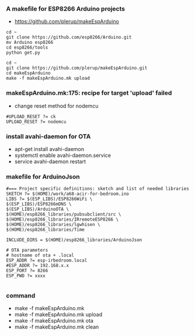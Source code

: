 ### A makefile for ESP8266 Arduino projects
- https://github.com/plerup/makeEspArduino
```
cd ~
git clone https://github.com/esp8266/Arduino.git
mv Arduino esp8266
cd esp8266/tools
python get.py
```

```
cd ~
git clone https://github.com/plerup/makeEspArduino.git
cd makeEspArduino
make -f makeEspArduino.mk upload
```

### makeEspArduino.mk:175: recipe for target 'upload' failed
- change reset method for nodemcu
```
#UPLOAD_RESET ?= ck
UPLOAD_RESET ?= nodemcu
```

### install avahi-daemon for OTA
- apt-get install avahi-daemon
- systemctl enable avahi-daemon.service
- service avahi-daemon restart


### makefile for ArduinoJson
```
#=== Project specific definitions: sketch and list of needed libraries
SKETCH ?= $(HOME)/work/a68-acir-for-bedroom.ino
LIBS ?= $(ESP_LIBS)/ESP8266WiFi \
$(ESP_LIBS)/ESP8266mDNS \
$(ESP_LIBS)/ArduinoOTA \
$(HOME)/esp8266_libraries/pubsubclient/src \
$(HOME)/esp8266_libraries/IRremoteESP8266 \
$(HOME)/esp8266_libraries/lgwhisen \
$(HOME)/esp8266_libraries/Time

INCLUDE_DIRS = $(HOME)/esp8266_libraries/ArduinoJson

# OTA parameters
# hostname of ota + .local
ESP_ADDR ?= esp-irbedroom.local
#ESP_ADDR ?= 192.168.x.x
ESP_PORT ?= 8266
ESP_PWD ?= xxxx


````

### command
- make -f makeEspArduino.mk
- make -f makeEspArduino.mk upload
- make -f makeEspArduino.mk ota
- make -f makeEspArduino.mk clean

